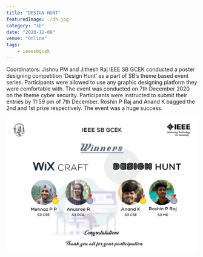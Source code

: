 ```yaml
---
title: "DESIGN HUNT"
featuredImage: ./dh.jpg
category: "sb"
date: "2020-12-09"
venue: "Online"
tags:
    - ieeesbgcek
---
```

Coordinators: Jishnu PM and Jithesh Raj
IEEE SB GCEK conducted a poster designing competition ‘Design Hunt’ as a part of SB’s theme based event series. Participants were allowed to use any graphic designing platform they were comfortable with. The event was conducted on 7th December 2020 on the theme cyber security. Participants were instructed to submit their entries by 11:59 pm of 7th December. Roshin P Raj and Anand K bagged the 2nd and 1st prize respectively. The event was a huge success.

![Winners](./dh1.jpg)
